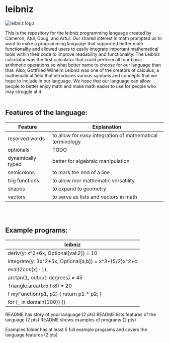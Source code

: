 # leibniz

![leibniz logo](https://github.com/lilscolari/leibniz/blob/main/docs/leibniz_logo.png)

This is the repository for the leibniz programming language created by Cameron, Atul, Doug, and Artur. Our shared interest in math prompted us to want to make a programming language that supported better math functionality and allowed users to easily integrate important mathematical tools within their code to improve readability and functionality. The Leibniz calculator was the first calculator that could perform all four basic arithmetic operations so what better name to choose for our language than that. Also, Gottfried Wilhelm Leibniz was one of the creators of calculus, a mathematical field that introduces various symbols and concepts that we hope to include in our language. We hope that our language can allow people to better enjoy math and make math easier to use for people who may struggle at it.
<br>
<br>
## Features of the language:
| Feature    | Explanation |
| -------- | ------- |
| reserved words  |  to allow for easy integration of mathematical terminology   |
| optionals | TODO     |
| dynamically typed    | better for algebraic manipulation    |
| semicolons | to mark the end of a line |
| trig functions | to allow mor mathematic versatility |
| shapes | to expand to geometry |
| vectors | to serve as lists and vectors in math |


<br>
<br>

## Example programs:

| leibniz    |
| -------- |
| deriv(y: x^2+6x, Optional[val:2]) = 10  |
| integrate(y: 3x^2+5x, Optional[a,b]) = x^3+(5/2)x^2+c |
| eval(2cos(x)-1); |
| arctan(1, output: degrees) = 45 |
| Triangle.area(b:5,h:8) = 20 |
| f myFunction(p1, p2) { return p1 * p2; } |
| for (_ in domain(100)) {} |

README has story of your language (2 pts)
README lists features of the language (2 pts)
README shows examples of programs (2 pts)

Examples folder has at least 5 full example programs and covers the language features (2 pts)

